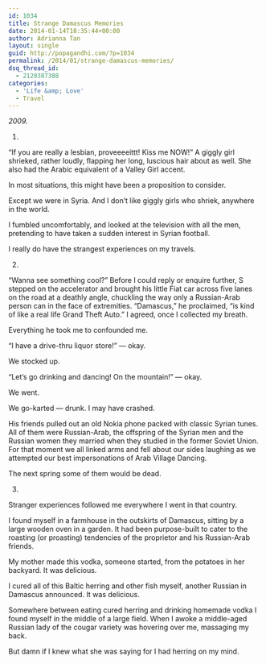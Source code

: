 ```yaml
---
id: 1034
title: Strange Damascus Memories
date: 2014-01-14T18:35:44+00:00
author: Adrianna Tan
layout: single
guid: http://popagandhi.com/?p=1034
permalink: /2014/01/strange-damascus-memories/
dsq_thread_id:
  - 2120387388
categories:
  - 'Life &amp; Love'
  - Travel
---
```

_2009._

1.

&#8220;If you are really a lesbian, proveeeeittt! Kiss me NOW!&#8221; A giggly girl shrieked, rather loudly, flapping her long, luscious hair about as well. She also had the Arabic equivalent of a Valley Girl accent.

In most situations, this might have been a proposition to consider.

Except we were in Syria. And I don&#8217;t like giggly girls who shriek, anywhere in the world.

I fumbled uncomfortably, and looked at the television with all the men, pretending to have taken a sudden interest in Syrian football.

I really do have the strangest experiences on my travels.

2.

&#8220;Wanna see something cool?&#8221; Before I could reply or enquire further, S stepped on the accelerator and brought his little Fiat car across five lanes on the road at a deathly angle, chuckling the way only a Russian-Arab person can in the face of extremities. &#8220;Damascus,&#8221; he proclaimed, &#8220;is kind of like a real life Grand Theft Auto.&#8221; I agreed, once I collected my breath.

Everything he took me to confounded me.

&#8220;I have a drive-thru liquor store!&#8221; &#8212; okay.

We stocked up.

&#8220;Let&#8217;s go drinking and dancing! On the mountain!&#8221; &#8212; okay.

We went.

We go-karted &#8212; drunk. I may have crashed.

His friends pulled out an old Nokia phone packed with classic Syrian tunes. All of them were Russian-Arab, the offspring of the Syrian men and the Russian women they married when they studied in the former Soviet Union. For that moment we all linked arms and fell about our sides laughing as we attempted our best impersonations of Arab Village Dancing.

The next spring some of them would be dead.

3.

Stranger experiences followed me everywhere I went in that country.

I found myself in a farmhouse in the outskirts of Damascus, sitting by a large wooden oven in a garden. It had been purpose-built to cater to the roasting (or proasting) tendencies of the proprietor and his Russian-Arab friends.

My mother made this vodka, someone started, from the potatoes in her backyard. It was delicious.

I cured all of this Baltic herring and other fish myself, another Russian in Damascus announced. It was delicious.

Somewhere between eating cured herring and drinking homemade vodka I found myself in the middle of a large field. When I awoke a middle-aged Russian lady of the cougar variety was hovering over me, massaging my back.

But damn if I knew what she was saying for I had herring on my mind.
